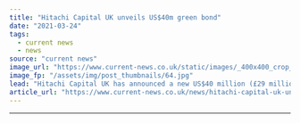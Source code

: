 ```yaml
---
title: "Hitachi Capital UK unveils US$40m green bond"
date: "2021-03-24"
tags: 
  - current news
  - news
source: "current news"
image_url: "https://www.current-news.co.uk/static/images/_400x400_crop_center-center/Hitachi-Capital-UK-demonstrates-sustainability-strategy-image-GRIDSERVE.jpg"
image_fp: "/assets/img/post_thumbnails/64.jpg"
lead: "​Hitachi Capital UK has announced a new US$40 million (£29 million) green bond in support of its clean transport and renewables ambitions."
article_url: "https://www.current-news.co.uk/news/hitachi-capital-uk-unveils-us-40-million-green-bond?utm_source=rss-feeds&utm_medium=rss&utm_campaign=rss"
---
```


---
